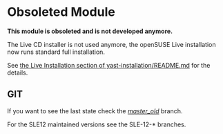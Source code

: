 Obsoleted Module
================

**This module is obsoleted and is not developed anymore.**

The Live CD installer is not used anymore, the openSUSE Live installation
now runs standard full installation.

See [the Live Installation section of yast-installation/README.md][1] for the details.

[1]: https://github.com/yast/yast-installation/blob/master/README.md#live-installation


GIT
---

If you want to see the last state check the [*master_old*](../../tree/master_old) branch.

For the SLE12 maintained versions see the SLE-12-\* branches.

